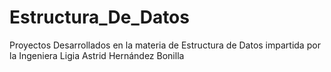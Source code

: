 # Estructura_De_Datos
Proyectos Desarrollados en la materia de Estructura de Datos impartida por la Ingeniera Ligia Astrid Hernández Bonilla
